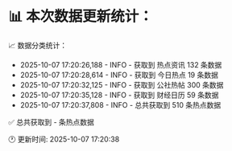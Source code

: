 📊 本次数据更新统计：
==========================

📈 数据分类统计：
- 2025-10-07 17:20:26,188 - INFO - 获取到 热点资讯 132 条数据
- 2025-10-07 17:20:28,614 - INFO - 获取到 今日热点 19 条数据
- 2025-10-07 17:20:32,125 - INFO - 获取到 公社热帖 300 条数据
- 2025-10-07 17:20:35,128 - INFO - 获取到 财经日历 59 条数据
- 2025-10-07 17:20:37,808 - INFO - 总共获取到 510 条热点数据

✅ 总共获取到 - 条热点数据

🕐 更新时间: 2025-10-07 17:20:38
